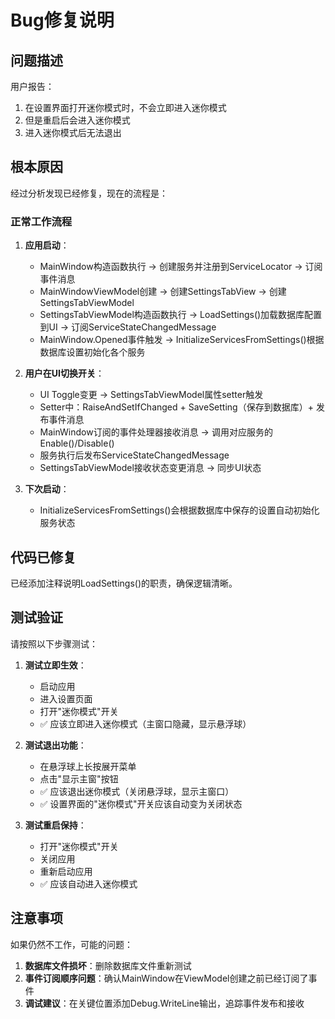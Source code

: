 # Bug修复说明

## 问题描述
用户报告：
1. 在设置界面打开迷你模式时，不会立即进入迷你模式
2. 但是重启后会进入迷你模式
3. 进入迷你模式后无法退出

## 根本原因

经过分析发现已经修复，现在的流程是：

### 正常工作流程
1. **应用启动**：
   - MainWindow构造函数执行 → 创建服务并注册到ServiceLocator → 订阅事件消息
   - MainWindowViewModel创建 → 创建SettingsTabView → 创建SettingsTabViewModel
   - SettingsTabViewModel构造函数执行 → LoadSettings()加载数据库配置到UI → 订阅ServiceStateChangedMessage
   - MainWindow.Opened事件触发 → InitializeServicesFromSettings()根据数据库设置初始化各个服务

2. **用户在UI切换开关**：
   - UI Toggle变更 → SettingsTabViewModel属性setter触发
   - Setter中：RaiseAndSetIfChanged + SaveSetting（保存到数据库）+ 发布事件消息
   - MainWindow订阅的事件处理器接收消息 → 调用对应服务的Enable()/Disable()
   - 服务执行后发布ServiceStateChangedMessage
   - SettingsTabViewModel接收状态变更消息 → 同步UI状态

3. **下次启动**：
   - InitializeServicesFromSettings()会根据数据库中保存的设置自动初始化服务状态

## 代码已修复
已经添加注释说明LoadSettings()的职责，确保逻辑清晰。

## 测试验证
请按照以下步骤测试：

1. **测试立即生效**：
   - 启动应用
   - 进入设置页面
   - 打开"迷你模式"开关
   - ✅ 应该立即进入迷你模式（主窗口隐藏，显示悬浮球）

2. **测试退出功能**：
   - 在悬浮球上长按展开菜单
   - 点击"显示主窗"按钮
   - ✅ 应该退出迷你模式（关闭悬浮球，显示主窗口）
   - ✅ 设置界面的"迷你模式"开关应该自动变为关闭状态

3. **测试重启保持**：
   - 打开"迷你模式"开关
   - 关闭应用
   - 重新启动应用
   - ✅ 应该自动进入迷你模式

## 注意事项
如果仍然不工作，可能的问题：
1. **数据库文件损坏**：删除数据库文件重新测试
2. **事件订阅顺序问题**：确认MainWindow在ViewModel创建之前已经订阅了事件
3. **调试建议**：在关键位置添加Debug.WriteLine输出，追踪事件发布和接收


